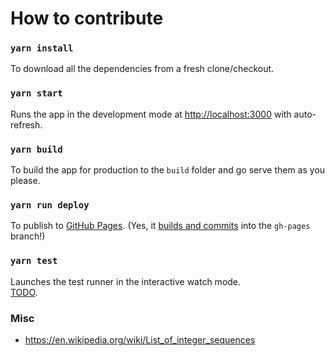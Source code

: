 # How to contribute

### `yarn install`

To download all the dependencies from a fresh clone/checkout.

### `yarn start`

Runs the app in the development mode at [http://localhost:3000](http://localhost:3000) with auto-refresh.

### `yarn build`

To build the app for production to the `build` folder and go serve them as you please.

### `yarn run deploy`

To publish to [GitHub Pages](https://github.com/gumgl/milestones). (Yes, it [builds and commits](https://create-react-app.dev/docs/deployment/#github-pages) into the `gh-pages` branch!)


### `yarn test`

Launches the test runner in the interactive watch mode.\
[TODO](https://facebook.github.io/create-react-app/docs/running-tests).

### Misc

- https://en.wikipedia.org/wiki/List_of_integer_sequences
